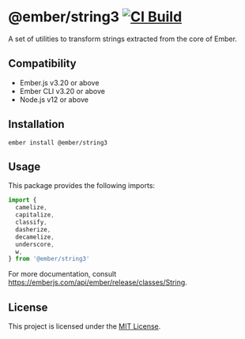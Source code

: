 @ember/string3 [![CI Build](https://github.com/emberjs/ember-string/actions/workflows/ci-build.yml/badge.svg)](https://github.com/emberjs/ember-string/actions/workflows/ci-build.yml)
==============================================================================

A set of utilities to transform strings extracted from the core of Ember.


Compatibility
------------------------------------------------------------------------------

* Ember.js v3.20 or above
* Ember CLI v3.20 or above
* Node.js v12 or above


Installation
------------------------------------------------------------------------------

```
ember install @ember/string3
```


Usage
------------------------------------------------------------------------------

This package provides the following imports:

```javascript
import {
  camelize,
  capitalize,
  classify,
  dasherize,
  decamelize,
  underscore,
  w,
} from '@ember/string3'
```

For more documentation, consult https://emberjs.com/api/ember/release/classes/String.

License
------------------------------------------------------------------------------

This project is licensed under the [MIT License](LICENSE.md).

